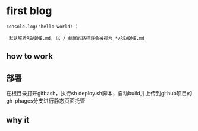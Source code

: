 
# first blog
```
console.log('hello world!')
```
 ```
  默认解析README.md, 以 / 结尾的路径将会被视为 */README.md
 ```
## how to work
## 部署
在根目录打开gitbash，执行sh deploy.sh脚本，自动build并上传到github项目的gh-phages分支进行静态页面托管 
## why it
 